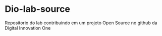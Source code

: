 # Dio-lab-source
Repositorio do lab contribuindo em um projeto Open Source no github da Digital Innovation One
